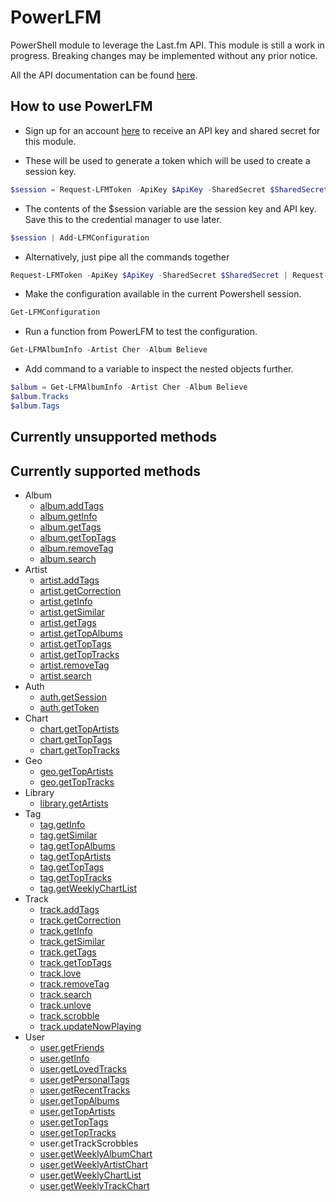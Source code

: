 # PowerLFM

PowerShell module to leverage the Last.fm API. This module is still a work in progress. Breaking changes may be implemented without any prior notice.

All the API documentation can be found [here](https://www.last.fm/api/intro).

## How to use PowerLFM

* Sign up for an account [here](https://www.last.fm/api/account/create) to receive an API key and shared secret for this module.

* These will be used to generate a token which will be used to create a session key.

```powershell
$session = Request-LFMToken -ApiKey $ApiKey -SharedSecret $SharedSecret | Request-LFMSession
```

* The contents of the $session variable are the session key and API key. Save this to the credential manager to use later.

```powershell
$session | Add-LFMConfiguration
```

* Alternatively, just pipe all the commands together

```powershell
Request-LFMToken -ApiKey $ApiKey -SharedSecret $SharedSecret | Request-LFMSession | Add-LFMConfiguration
```

* Make the configuration available in the current Powershell session.

```powershell
Get-LFMConfiguration
```

* Run a function from PowerLFM to test the configuration.

```powershell
Get-LFMAlbumInfo -Artist Cher -Album Believe
```

* Add command to a variable to inspect the nested objects further.

```powershell
$album = Get-LFMAlbumInfo -Artist Cher -Album Believe
$album.Tracks
$album.Tags
```

## Currently unsupported methods

## Currently supported methods

* Album
  * [album.addTags](https://www.last.fm/api/show/album.addTags)
  * [album.getInfo](https://www.last.fm/api/show/album.getInfo)
  * [album.getTags](https://www.last.fm/api/show/album.getTags)
  * [album.getTopTags](https://www.last.fm/api/show/album.getTopTags)
  * [album.removeTag](https://www.last.fm/api/show/album.removeTag)
  * [album.search](https://www.last.fm/api/show/album.search)
* Artist
  * [artist.addTags](https://www.last.fm/api/show/artist.addTags)
  * [artist.getCorrection](https://www.last.fm/api/show/artist.getCorrection)
  * [artist.getInfo](https://www.last.fm/api/show/artist.getInfo)
  * [artist.getSimilar](https://www.last.fm/api/show/artist.getSimilar)
  * [artist.getTags](https://www.last.fm/api/show/artist.getTags)
  * [artist.getTopAlbums](https://www.last.fm/api/show/artist.getTopAlbums)
  * [artist.getTopTags](https://www.last.fm/api/show/artist.getTopTags)
  * [artist.getTopTracks](https://www.last.fm/api/show/artist.getTopTracks)
  * [artist.removeTag](https://www.last.fm/api/show/artist.removeTag)
  * [artist.search](https://www.last.fm/api/show/artist.search)
* Auth
  * [auth.getSession](https://www.last.fm/api/show/auth.getSession)
  * [auth.getToken](https://www.last.fm/api/show/auth.getToken)
* Chart
  * [chart.getTopArtists](https://www.last.fm/api/show/chart.getTopArtists)
  * [chart.getTopTags](https://www.last.fm/api/show/chart.getTopTags)
  * [chart.getTopTracks](https://www.last.fm/api/show/chart.getTopTracks)
* Geo
  * [geo.getTopArtists](https://www.last.fm/api/show/geo.getTopArtists)
  * [geo.getTopTracks](https://www.last.fm/api/show/geo.getTopTracks)
* Library
  * [library.getArtists](https://www.last.fm/api/show/library.getArtists)
* Tag
  * [tag.getInfo](https://www.last.fm/api/show/tag.getInfo)
  * [tag.getSimilar](https://www.last.fm/api/show/tag.getSimilar)
  * [tag.getTopAlbums](https://www.last.fm/api/show/tag.getTopAlbums)
  * [tag.getTopArtists](https://www.last.fm/api/show/tag.getTopArtists)
  * [tag.getTopTags](https://www.last.fm/api/show/tag.getTopTags)
  * [tag.getTopTracks](https://www.last.fm/api/show/tag.getTopTracks)
  * [tag.getWeeklyChartList](https://www.last.fm/api/show/tag.getWeeklyChartList)
* Track
  * [track.addTags](https://www.last.fm/api/show/track.addTags)
  * [track.getCorrection](https://www.last.fm/api/show/track.getCorrection)
  * [track.getInfo](https://www.last.fm/api/show/track.getInfo)
  * [track.getSimilar](https://www.last.fm/api/show/track.getSimilar)
  * [track.getTags](https://www.last.fm/api/show/track.getTags)
  * [track.getTopTags](https://www.last.fm/api/show/track.getTopTags)
  * [track.love](https://www.last.fm/api/show/track.love)
  * [track.removeTag](https://www.last.fm/api/show/track.removeTag)
  * [track.search](https://www.last.fm/api/show/track.search)
  * [track.unlove](https://www.last.fm/api/show/track.unlove)
  * [track.scrobble](https://www.last.fm/api/show/track.scrobble)
  * [track.updateNowPlaying](https://www.last.fm/api/show/track.updateNowPlaying)
* User
  * [user.getFriends](https://www.last.fm/api/show/user.getFriends)
  * [user.getInfo](https://www.last.fm/api/show/user.getInfo)
  * [user.getLovedTracks](https://www.last.fm/api/show/user.getLovedTracks)
  * [user.getPersonalTags](https://www.last.fm/api/show/user.getPersonalTags)
  * [user.getRecentTracks](https://www.last.fm/api/show/user.getRecentTracks)
  * [user.getTopAlbums](https://www.last.fm/api/show/user.getTopAlbums)
  * [user.getTopArtists](https://www.last.fm/api/show/user.getTopArtists)
  * [user.getTopTags](https://www.last.fm/api/show/user.getTopTags)
  * [user.getTopTracks](https://www.last.fm/api/show/user.getTopTracks)
  * user.getTrackScrobbles
  * [user.getWeeklyAlbumChart](https://www.last.fm/api/show/user.getWeeklyAlbumChart)
  * [user.getWeeklyArtistChart](https://www.last.fm/api/show/user.get-WeeklyArtistChart)
  * [user.getWeeklyChartList](https://www.last.fm/api/show/user.getWeeklyChartList)
  * [user.getWeeklyTrackChart](https://www.last.fm/api/show/user.getWeeklyTrackChart)
